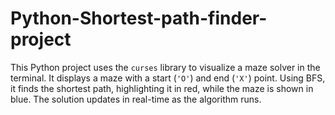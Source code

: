# Python-Shortest-path-finder-project
This Python project uses the `curses` library to visualize a maze solver in the terminal. It displays a maze with a start (`'O'`) and end (`'X'`) point. Using BFS, it finds the shortest path, highlighting it in red, while the maze is shown in blue. The solution updates in real-time as the algorithm runs.
